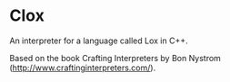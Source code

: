 # Clox

An interpreter for a language called Lox in C++.

Based on the book Crafting Interpreters by Bon Nystrom (http://www.craftinginterpreters.com/).